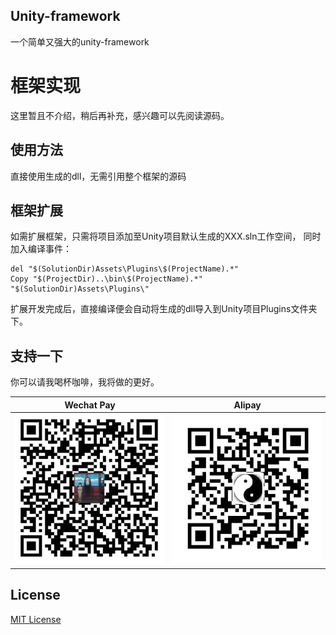 ## Unity-framework

一个简单又强大的unity-framework

# 框架实现

这里暂且不介绍，稍后再补充，感兴趣可以先阅读源码。

## 使用方法

直接使用生成的dll，无需引用整个框架的源码

## 框架扩展

如需扩展框架，只需将项目添加至Unity项目默认生成的XXX.sln工作空间，
同时加入编译事件：

```
del "$(SolutionDir)Assets\Plugins\$(ProjectName).*"
Copy "$(ProjectDir)..\bin\$(ProjectName).*" "$(SolutionDir)Assets\Plugins\"
```

扩展开发完成后，直接编译便会自动将生成的dll导入到Unity项目Plugins文件夹下。

## 支持一下

你可以请我喝杯咖啡，我将做的更好。

|                                 Wechat Pay                                  |                                   Alipay                                    |
|:---------------------------------------------------------------------------:|:---------------------------------------------------------------------------:|
| ![wechat](/media/weixin.png) | ![alipay](/media/zhifubao.png) |


## License
[MIT License](https://github.com/hello-d/unity-framework/master/LICENSE.md)
